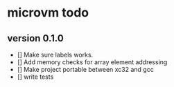 # microvm todo

## version 0.1.0
- [] Make sure labels works.
- [] Add memory checks for array element addressing
- [] Make project portable between xc32 and gcc
- [] write tests

